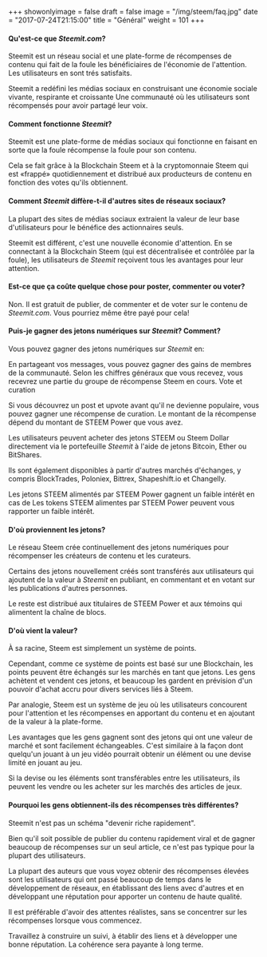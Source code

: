 +++
showonlyimage = false
draft = false
image = "/img/steem/faq.jpg"
date = "2017-07-24T21:15:00"
title = "Général"
weight = 101
+++

<!--more-->

#### Qu'est-ce que *Steemit.com*?

Steemit est un réseau social et une plate-forme de récompenses de contenu qui fait de la foule les bénéficiaires de l'économie de l'attention. Les utilisateurs en sont trés satisfaits.

Steemit a redéfini les médias sociaux en construisant une économie sociale vivante, respirante et croissante
Une communauté où les utilisateurs sont récompensés pour avoir partagé leur voix.

#### Comment fonctionne _Steemit_?

Steemit est une plate-forme de médias sociaux qui fonctionne en faisant en sorte que la foule récompense la foule pour son contenu.

Cela se fait grâce à la Blockchain Steem et à la cryptomonnaie Steem qui est «frappé» quotidiennement et distribué aux producteurs de contenu en fonction des votes qu'ils obtiennent.

#### Comment _Steemit_ diffère-t-il d'autres sites de réseaux sociaux?

La plupart des sites de médias sociaux extraient la valeur de leur base d'utilisateurs pour le bénéfice des actionnaires seuls.

Steemit est différent, c'est une nouvelle économie d'attention. En se connectant à la Blockchain Steem (qui est décentralisée et contrôlée par la foule), les utilisateurs de _Steemit_ reçoivent tous les avantages pour leur attention.

#### Est-ce que ça coûte quelque chose pour poster, commenter ou voter?

Non. Il est gratuit de publier, de commenter et de voter sur le contenu de *Steemit.com*. Vous pourriez même être payé pour cela!

#### Puis-je gagner des jetons numériques sur _Steemit_? Comment?

Vous pouvez gagner des jetons numériques sur _Steemit_ en:

En partageant vos messages, vous pouvez gagner des gains de membres de la communauté.
Selon les chiffres généraux que vous recevez, vous recevrez une partie du groupe de récompense Steem en cours.
Vote et curation

Si vous découvrez un post et upvote avant qu'il ne devienne populaire, vous pouvez gagner une récompense de curation.
Le montant de la récompense dépend du montant de STEEM Power que vous avez.

Les utilisateurs peuvent acheter des jetons STEEM ou Steem Dollar directement via le portefeuille _Steemit_ à l'aide de jetons Bitcoin, Ether ou BitShares.

Ils sont également disponibles à partir d'autres marchés d'échanges, y compris BlockTrades, Poloniex, Bittrex, Shapeshift.io et Changelly.

Les jetons STEEM alimentés par STEEM Power gagnent un faible intérêt en cas de
Les tokens STEEM alimentes par STEEM Power peuvent vous rapporter un faible intérêt.

#### D'où proviennent les jetons?

Le réseau Steem crée continuellement des jetons numériques pour récompenser les créateurs de contenu et les curateurs.

Certains des jetons nouvellement créés sont transférés aux utilisateurs qui ajoutent de la valeur à _Steemit_ en publiant, en commentant et en votant sur les publications d'autres personnes.

Le reste est distribué aux titulaires de STEEM Power et aux témoins qui alimentent la chaîne de blocs.

#### D'où vient la valeur?

À sa racine, Steem est simplement un système de points.

Cependant, comme ce système de points est basé sur une Blockchain, les points peuvent être échangés sur les marchés en tant que jetons.
Les gens achètent et vendent ces jetons, et beaucoup les gardent en prévision d'un pouvoir d'achat accru pour divers services liés à Steem.

Par analogie, Steem est un système de jeu où les utilisateurs concourent pour l'attention et les récompenses en apportant du contenu et en ajoutant de la valeur à la plate-forme.

Les avantages que les gens gagnent sont des jetons qui ont une valeur de marché et sont facilement échangeables.
C'est similaire à la façon dont quelqu'un jouant à un jeu vidéo pourrait obtenir un élément ou une devise limité en jouant au jeu.

Si la devise ou les éléments sont transférables entre les utilisateurs, ils peuvent les vendre ou les acheter sur les marchés des articles de jeux.

#### Pourquoi les gens obtiennent-ils des récompenses très différentes?

Steemit n'est pas un schéma "devenir riche rapidement".

Bien qu'il soit possible de publier du contenu rapidement viral et de gagner beaucoup de récompenses sur un seul article, ce n'est pas typique pour la plupart des utilisateurs.

La plupart des auteurs que vous voyez obtenir des récompenses élevées sont les utilisateurs qui ont passé beaucoup de temps dans le développement de réseaux, en établissant des liens avec d'autres et en développant une réputation pour apporter un contenu de haute qualité.

Il est préférable d'avoir des attentes réalistes, sans se concentrer sur les récompenses lorsque vous commencez.

Travaillez à construire un suivi, à établir des liens et à développer une bonne réputation.
La cohérence sera payante à long terme.